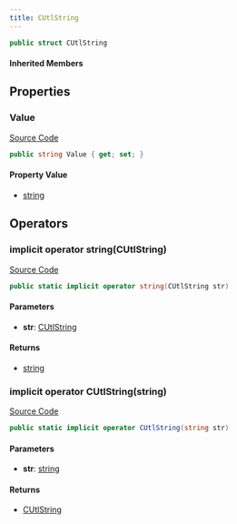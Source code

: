 ```yaml
---
title: CUtlString
---
```


```csharp
public struct CUtlString
```

#### Inherited Members

## Properties

### Value

[Source Code](https://github.com/swiftly-solution/swiftlys2/blob/main/managed/src/SwiftlyS2.Shared/Natives/Structs/CUtlString.cs#L12)

```csharp
public string Value { get; set; }
```

#### Property Value

- [string](https://learn.microsoft.com/dotnet/api/system.string)

## Operators

### implicit operator string(CUtlString)

[Source Code](https://github.com/swiftly-solution/swiftlys2/blob/main/managed/src/SwiftlyS2.Shared/Natives/Structs/CUtlString.cs#L22)

```csharp
public static implicit operator string(CUtlString str)
```

#### Parameters

- **str**: [CUtlString](/docs/api/shared/natives/cutlstring)

#### Returns

- [string](https://learn.microsoft.com/dotnet/api/system.string)

### implicit operator CUtlString(string)

[Source Code](https://github.com/swiftly-solution/swiftlys2/blob/main/managed/src/SwiftlyS2.Shared/Natives/Structs/CUtlString.cs#L23)

```csharp
public static implicit operator CUtlString(string str)
```

#### Parameters

- **str**: [string](https://learn.microsoft.com/dotnet/api/system.string)

#### Returns

- [CUtlString](/docs/api/shared/natives/cutlstring)

